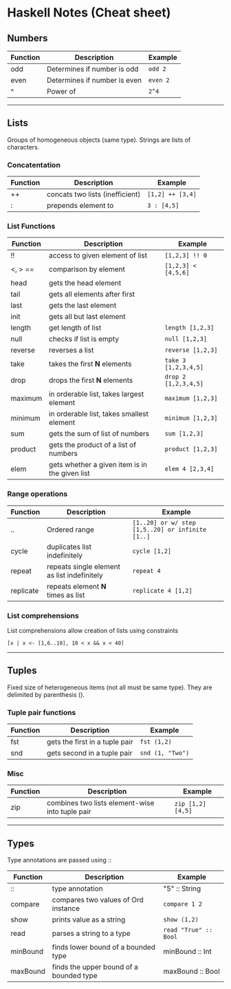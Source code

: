 # Haskell Notes (Cheat sheet)

## Numbers 
| Function 	| Description								| Example
|-----------|-----------------------------------|----------
| odd 		| Determines if number is odd 		| `odd 2`  
| even 		| Determines if number is even 		| `even 2` 
| ^ 			| Power of 									| `2^4`

---------------------------------------------------------------

## Lists

Groups of homogeneous objects (same type). Strings are lists of characters.

### Concatentation

| Function 	| Description								| Example
|-----------|-----------------------------------|----------
| ++  		| concats two lists (inefficient) 	| `[1,2] ++ [3,4]` 
| :  			| prepends element to 					| `3 : [4,5]`

### List Functions

| Function 	| Description								| Example
|-----------|-----------------------------------|----------
| !!  		| access to given element of list 	| `[1,2,3] !! 0` 
| <, > == 	| comparison by element 				| `[1,2,3] < [4,5,6]`
| head 		| gets the head element 				| 
| tail 		| gets all elements after first		|
| last 		| gets the last element 				|
| init 		| gets all but last element 			| 
| length 	| get length of list 					| `length [1,2,3]`
| null 		| checks if list is empty 				| `null [1,2,3]`
| reverse 	| reverses a list 						| `reverse [1,2,3]`
| take 		| takes the first **N** elements 	| `take 3 [1,2,3,4,5]`
| drop 		| drops the first **N** elements 	| `drop 2 [1,2,3,4,5]`
| maximum 	| in orderable list, takes largest element | `maximum [1,2,3]`
| minimum 	| in orderable list, takes smallest element | `minimum [1,2,3]`
| sum 		| gets the sum of list of numbers 	| `sum [1,2,3]`
| product 	| gets the product of a list of numbers | `product [1,2,3]`
| elem 		| gets whether a given item is in the given list | `elem 4 [2,3,4]`

### Range operations

| Function 	| Description								| Example
|-----------|-----------------------------------|----------
| .. 			| Ordered range 							| `[1..20] or w/ step [1,5..20] or infinite [1..]`
| cycle 		| duplicates list indefinitely 		| `cycle [1,2]`
| repeat 	| repeats single element as list indefinitely | `repeat 4`
| replicate | repeats element **N** times as list 		| `replicate 4 [1,2]`

### List comprehensions

List comprehensions allow creation of lists using constraints

`[x | x <- [1,6..10], 10 < x && x < 40]`

--------------------------------------------

## Tuples

Fixed size of heterogeneous items (not all must be same type). They are delimited by
parenthesis ().

### Tuple pair functions
| Function 	| Description								| Example
|-----------|-----------------------------------|----------
| fst 		| gets the first in a tuple pair 	| `fst (1,2)`
| snd 		| gets second in a tuple pair 		| `snd (1, "Two")`

### Misc

| Function 	| Description													| Example
|-----------|--------------------------------------------------|----------
| zip 		| combines two lists element-wise into tuple pair 	| `zip [1,2] [4,5]` 

------------------------------------------------------------------------------

## Types

Type annotations are passed using :: 

| Function 	| Description													| Example
|-----------|--------------------------------------------------|----------
| :: 			| type annotation 											| "5" :: String
| compare 	| compares two values of Ord instance 					| `compare 1 2`
| show 		| prints value as a string 								| `show (1,2)`
| read 		| parses a string to a type 								| `read "True" :: Bool`
| minBound 	| finds lower bound of a bounded type 					| minBound :: Int 
| maxBound 	| finds the upper bound of a bounded type 			| maxBound :: Bool
